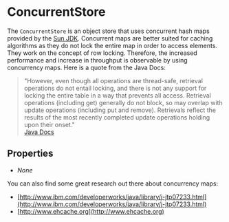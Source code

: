 # ConcurrentStore

The `ConcurrentStore` is an object store that uses concurrent hash maps provided by the [Sun JDK](http://docs.oracle.com/javase/tutorial/essential/concurrency/highlevel.html). Concurrent maps are better suited for caching algorithms as they do not lock the entire map in order to access elements. They work on the concept of row locking. Therefore, the increased performance and increase in throughput is observable by using concurrency maps. Here is a quote from the Java Docs:

> "However, even though all operations are thread-safe, retrieval operations do not entail locking, and there is not any support for locking the entire table in a way that prevents all access. Retrieval operations (including get) generally do not block, so may overlap with update operations (including put and remove). Retrievals reflect the results of the most recently completed update operations holding upon their onset." \
> [Java Docs](http://docs.oracle.com/javase/tutorial/essential/concurrency/highlevel.html)

## Properties

* _None_

You can also find some great research out there about concurrency maps:

* [http://www.ibm.com/developerworks/java/library/j-jtp07233.html](http://www.ibm.com/developerworks/java/library/j-jtp07233.html)
* [http://www.ehcache.org](http://www.ehcache.org)
